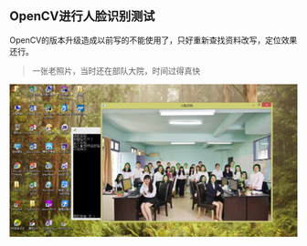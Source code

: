 ## OpenCV进行人脸识别测试 ##
OpenCV的版本升级造成以前写的不能使用了，只好重新查找资料改写，定位效果还行。
>一张老照片，当时还在部队大院，时间过得真快

![人脸识别](../Pic/sp20161011_212814.jpg)
